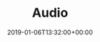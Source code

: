 ---
title: "Audio"
layout: tag
date: 2019-01-06T13:32:00+00:00
permalink: "/audio/"
author_profile: true
taxonomy: audio
entries_layout: grid
classes: wide
show_excerpts: false
---